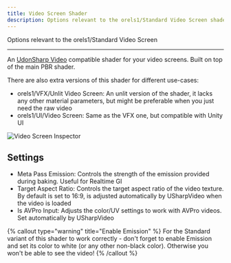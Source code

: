 ```yaml
---
title: Video Screen Shader
description: Options relevant to the orels1/Standard Video Screen shader
---
```


Options relevant to the orels1/Standard Video Screen 

---

An [UdonSharp Video](https://github.com/MerlinVR/USharpVideo) compatible shader for your video screens. Built on top of the main PBR shader.

There are also extra versions of this shader for different use-cases:

- orels1/VFX/Unlit Video Screen: An unlit version of the shader, it lacks any other material parameters, but might be preferable when you just need the raw video
- orels1/UI/Video Screen: Same as the VFX one, but compatible with Unity UI

![Video Screen Inspector](/img/docs/orl-standard/video-screen/video-screen-inspector.png "Video Screen Inspector")

## Settings

- Meta Pass Emission: Controls the strength of the emission provided during baking. Useful for Realtime GI
- Target Aspect Ratio: Controls the target aspect ratio of the video texture. By default is set to 16:9, is adjusted automatically by USharpVideo when the video is loaded
- Is AVPro Input: Adjusts the color/UV settings to work with AVPro videos. Set automatically by USharpVideo

{% callout type="warning" title="Enable Emission" %}
For the Standard variant of this shader to work correctly - don't forget to enable Emission and set its color to white (or any other non-black color). Otherwise you won't be able to see the video!
{% /callout %}